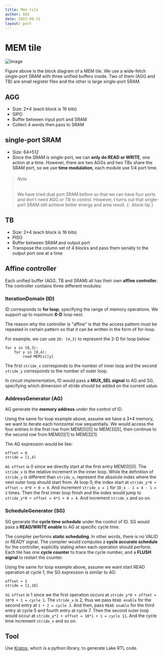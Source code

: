 ```yaml
---
title: Mem tile
author: XXX
date: 2022-09-21
layout: post
---
```



# MEM tile

![Image](/assets/aha_wiki_page/mem_tile.PNG)

Figure above is the block diagram of a MEM tile. We use a wide-fetch 
single-port SRAM with three unified buffers inside. Two of them (AGG 
and TB) are small register files and the other is large single-port 
SRAM. 

## AGG
  - Size: 2*4 (each block is 16 bits)
  - SIPO
  - Buffer between input port and SRAM
  - Collect 4 words then pass to SRAM
  
## single-port SRAM
  - Size: 64*512 
  - Since the SRAM is single-port, we can **only do READ or WRITE**, one 
    action at a time. However, there are two AGGs and two TBs share the 
    SRAM port, so we use **time modulation**, each module use 1/4 port time.

> ###### Note
> 
> We have tried dual port SRAM before so that we can have four ports 
> and don't need AGG or TB to control. However, t turns out that 
> single-port SRAM still achieve better energy and area result. 
{: .block-tip }

## TB
  - Size: 2*4 (each block is 16 bits)
  - PISO
  - Buffer between SRAM and output port
  - Transpose the column set of 4 blocks and pass them serially to the 
  output port one at a time


## Affine controller
Each unified buffer (AGG, TB and SRAM) all has their own **affine controller**.
The controller contains three different modules:

### IterationDomain (ID)
ID corresponds to **for loop**, specifying the range of memory operations. We 
support up to maximum **6-D** loop nest. 

The reason why the controller is "affine" is that the access pattern must 
be repeated in certain pattern so that it can be written in the form of 
for-loop.   

For example, we can use `ID: [4,3]` to represent the 2-D for loop below:

    for x in [0,3):
        for y in [0,4):
            read MEM[x][y]

The first `stride_x` corresponds to the number of inner loop and the second `stride_y`
corresponds to the number of outer loop. 

In circuit implementation, ID would pass a **MUX_SEL signal** to AG and SG, specifying 
which dimension of stride should be added on the current value. 

  
### AddressGenerator (AG)
AG generate the **memory address** under the control of ID. 

Using the same for loop example above, assume we have a 3*4 memory, we want 
to iterate each horizontal row sequentially. We would access the four 
entries in the first row from MEM[0][0] to MEM[3][0], then continue to the 
second row from MEM[0][1] to MEM[3][1].

The AG expression would be like:

    offset = 0
    stride = [1,4]

`AG offset` is 0 since we directly start at the first entry MEM[0][0]. The `stride_x`
is the relative increment in the inner loop. While the definition of `stride_y` is different 
than `stride_x`, represent the absolute index where the next outer loop should start from.
At loop 0, the index start at `stride_y*0 + offset = 4*0 + 0 = 0`. And increment 
`stride_x = 1` for `ID_x - 1 = 4 - 1 = 3` times. Then the first inner loop finish and 
the index would jump to `stride_y*0 + offset = 4*1 + 0 = 4`. And increment `stride_x` 
and so on.


### ScheduleGenerator (SG)
SG generate the **cycle time schedule** under the control of ID. SG would 
pass a **READ/WRITE enable** to AG at specific cycle time. 

The compiler performs **static scheduling**. In other words, there is no 
VALID or READY signal. The compiler would computes a **cycle accurate schedule** 
for the controller, explicitly stating when each operation should perform. 
Each tile has one **cycle counter** to trace the cycle number, and a **FLUSH signal** 
to restart the counter.

Using the same for loop example above, assume we want start READ operation at cycle 1, 
the SG expression is similar to AG:

    offset = 1
    stride = [2,10]

`SG offset` is 1 since we the first operation occurs at `stride_y*0 + offset = 10*0 + 1 = cycle 1`. 
The `stride_x` is 2, thus we pass `READ enable` for the second entry at `1 + 2 = cycle 3`. And then, 
pass `READ enable` for the third entry at cycle 5 and fourth entry at cycle 7. Then the second 
outer loop would occur at `stride_y*1 + offset = 10*1 + 1 = cycle 11`. And the cycle time increment 
`stride_x` and so on. 





## Tool
Use [Kratos](https://kratos-doc.readthedocs.io/en/latest/index.html), which is a python library, to generate Lake RTL code.







